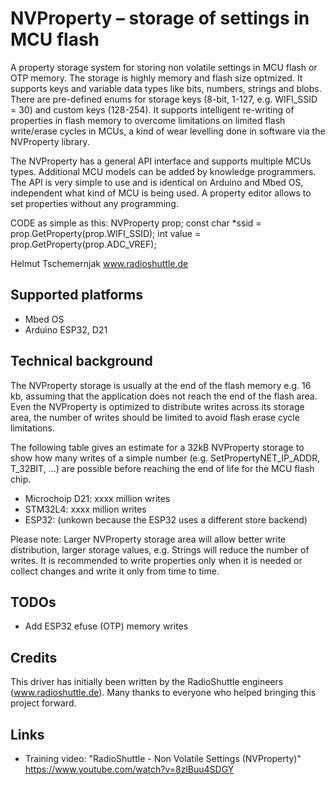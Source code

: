 # NVProperty – storage of settings in MCU flash

A property storage system for storing non volatile settings in MCU flash or OTP memory. The storage is highly memory and flash size optmized. It supports keys and variable data types like bits, numbers, strings and blobs. There are pre-defined enums for storage keys (8-bit, 1-127, e.g. WIFI_SSID = 30) and custom keys (128-254). It supports intelligent re-writing of properties in flash memory to overcome limitations on limited flash write/erase cycles in MCUs, a kind of wear levelling done in software via the NVProperty library.

The NVProperty has a general API interface and supports multiple MCUs types. Additional MCU models can be added by knowledge programmers. The API is very simple to use and is identical on Arduino and Mbed OS, independent what kind of MCU is being used. A property editor allows to set properties without any programming.

CODE as simple as this:
NVProperty prop;
const char *ssid = prop.GetProperty(prop.WIFI_SSID);
int value =  prop.GetProperty(prop.ADC_VREF);

Helmut Tschemernjak
www.radioshuttle.de

## Supported platforms
- Mbed OS
- Arduino ESP32, D21

## Technical background
The NVProperty storage is usually at the end of the flash memory e.g. 16 kb, assuming that the application does not reach the end of the flash area. Even the NVProperty is optimized to distribute writes across its storage area, the number of writes should be limited to avoid flash erase cycle limitations.

The following table gives an estimate for a 32kB NVProperty storage to show how many writes of a simple number (e.g. SetPropertyNET_IP_ADDR, T_32BIT, ...) are possible before reaching the end of life for the MCU flash chip.

- Microchoip D21:	xxxx million writes
- STM32L4:		xxxx million writes
- ESP32: 		(unkown because the ESP32 uses a different store backend) 

Please note: Larger NVProperty storage area will allow better write distribution, larger storage values, e.g. Strings will reduce the number of writes. It is recommended to write properties only when it is needed or collect changes and write it only from time to time.


## TODOs
- Add ESP32 efuse (OTP) memory writes

##  Credits
This driver has initially been written by the RadioShuttle engineers (www.radioshuttle.de). Many thanks to everyone who helped bringing this project forward.

##  Links
- Training video: "RadioShuttle - Non Volatile Settings (NVProperty)" https://www.youtube.com/watch?v=8zlBuu4SDGY

